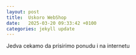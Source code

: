 ```yaml
---
layout: post
title:  Uskoro WebShop
date:   2025-03-20 09:33:42 +0100
categories: jekyll update
---
```


Jedva cekamo da prisirimo ponudu i na internetu
